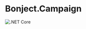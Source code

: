 # Bonject.Campaign

![.NET Core](https://github.com/Hammurabidoug/Bonject.Campaign/workflows/.NET%20Core/badge.svg)
